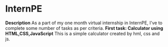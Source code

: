 # InternPE
**Description**
As a part of my one month virtual internship in InternPE, I've to complete some number of tasks as per criteria.
**First task: Calculator using HTML,CSS,JavaScript**
            This is a simple calculator created by hml, css and js.   
